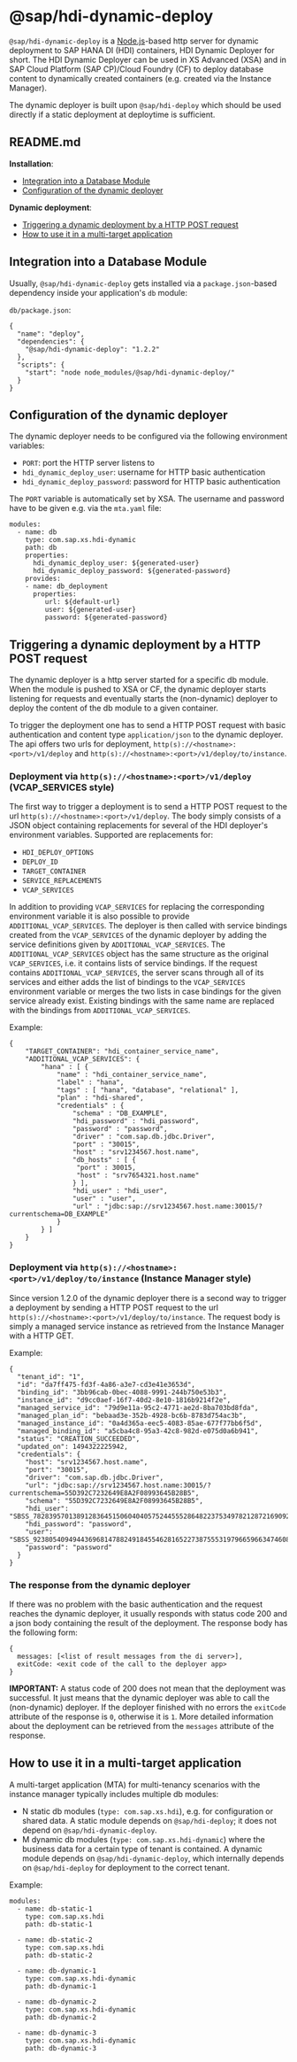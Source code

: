 @sap/hdi-dynamic-deploy
=======================

`@sap/hdi-dynamic-deploy` is a [Node.js](https://nodejs.org)-based http server for dynamic deployment to SAP HANA DI (HDI) containers, HDI Dynamic Deployer for short. The HDI Dynamic Deployer can be used in XS Advanced (XSA) and in SAP Cloud Platform (SAP CP)/Cloud Foundry (CF) to deploy database content to dynamically created containers (e.g. created via the Instance Manager).

The dynamic deployer is built upon `@sap/hdi-deploy` which should be used directly if a static deployment at deploytime is sufficient.

## README.md

**Installation**:
- [Integration into a Database Module](#integration-into-a-database-module)
- [Configuration of the dynamic deployer](#configuration-of-the-dynamic-deployer)

**Dynamic deployment**:
- [Triggering a dynamic deployment by a HTTP POST request](#triggering-a-dynamic-deployment-by-a-http-post-request)
- [How to use it in a multi-target application](how-to-use-it-in-a-multi-target-application)

## Integration into a Database Module

Usually, `@sap/hdi-dynamic-deploy` gets installed via a `package.json`-based dependency inside your application's `db` module:

`db/package.json`:

```
{
  "name": "deploy",
  "dependencies": {
    "@sap/hdi-dynamic-deploy": "1.2.2"
  },
  "scripts": {
    "start": "node node_modules/@sap/hdi-dynamic-deploy/"
  }
}
```


    
## Configuration of the dynamic deployer

The dynamic deployer needs to be configured via the following environment variables:

- `PORT`: port the HTTP server listens to
- `hdi_dynamic_deploy_user`: username for HTTP basic authentication
- `hdi_dynamic_deploy_password`: password for HTTP basic authentication

The `PORT` variable is automatically set by XSA. The username and password have to be given e.g. via the `mta.yaml` file:

```
modules:
  - name: db
    type: com.sap.xs.hdi-dynamic
    path: db
    properties:
      hdi_dynamic_deploy_user: ${generated-user}
      hdi_dynamic_deploy_password: ${generated-password}
    provides:
    - name: db_deployment
      properties:
         url: ${default-url}
         user: ${generated-user}
         password: ${generated-password}
```

## Triggering a dynamic deployment by a HTTP POST request

The dynamic deployer is a http server started for a specific db module. When the module is pushed to XSA or CF, the dynamic deployer starts listening for requests and eventually starts the (non-dynamic) deployer to deploy the content of the db module to a given container.

To trigger the deployment one has to send a HTTP POST request with basic authentication and content type `application/json` to the dynamic deployer. The api offers two urls for deployment, `http(s)://<hostname>:<port>/v1/deploy` and `http(s)://<hostname>:<port>/v1/deploy/to/instance`.

### Deployment via `http(s)://<hostname>:<port>/v1/deploy` (VCAP_SERVICES style)

The first way to trigger a deployment is to send a HTTP POST request to the url `http(s)://<hostname>:<port>/v1/deploy`. The body simply consists of a JSON object containing replacements for several of the HDI deployer's environment variables. Supported are replacements for:

- `HDI_DEPLOY_OPTIONS`
- `DEPLOY_ID`
- `TARGET_CONTAINER`
- `SERVICE_REPLACEMENTS`
- `VCAP_SERVICES`

In addition to providing `VCAP_SERVICES` for replacing the corresponding environment variable it is also possible to provide `ADDITIONAL_VCAP_SERVICES`. The deployer is then called with service bindings created from the `VCAP_SERVICES` of the dynamic deployer by adding the service definitions given by `ADDITIONAL_VCAP_SERVICES`.
The `ADDITIONAL_VCAP_SERVICES` object has the same structure as the original `VCAP_SERVICES`, i.e. it contains lists of service bindings.
If the request contains `ADDITIONAL_VCAP_SERVICES`, the server scans through all of its services and either adds the list of bindings to the `VCAP_SERVICES` environment variable or merges the two lists in case bindings for the given service already exist.
Existing bindings with the same name are replaced with the bindings from `ADDITIONAL_VCAP_SERVICES`.

Example:
```
{
    "TARGET_CONTAINER": "hdi_container_service_name",
    "ADDITIONAL_VCAP_SERVICES": {
        "hana" : [ {
            "name" : "hdi_container_service_name",
            "label" : "hana",
            "tags" : [ "hana", "database", "relational" ],
            "plan" : "hdi-shared",
            "credentials" : {
                "schema" : "DB_EXAMPLE",
                "hdi_password" : "hdi_password",
                "password" : "password",
                "driver" : "com.sap.db.jdbc.Driver",
                "port" : "30015",
                "host" : "srv1234567.host.name",
                "db_hosts" : [ {
                 "port" : 30015,
                 "host" : "srv7654321.host.name"
                } ],
                "hdi_user" : "hdi_user",
                "user" : "user",
                "url" : "jdbc:sap://srv1234567.host.name:30015/?currentschema=DB_EXAMPLE"
            }
        } ]
    }
}
```

### Deployment via `http(s)://<hostname>:<port>/v1/deploy/to/instance` (Instance Manager style)

Since version 1.2.0 of the dynamic deployer there is a second way to trigger a deployment by sending a HTTP POST request to the url `http(s)://<hostname>:<port>/v1/deploy/to/instance`. The request body is simply a managed service instance as retrieved from the Instance Manager with a HTTP GET.

Example:

```
{
  "tenant_id": "1",
  "id": "da7ff475-fd3f-4a86-a3e7-cd3e41e3653d",
  "binding_id": "3bb96cab-0bec-4088-9991-244b750e53b3",
  "instance_id": "d9cc0aef-16f7-40d2-8e10-1816b9214f2e",
  "managed_service_id": "79d9e11a-95c2-4771-ae2d-8ba703bd8fda",
  "managed_plan_id": "bebaad3e-352b-4928-bc6b-8783d754ac3b",
  "managed_instance_id": "0a4d365a-eec5-4083-85ae-677f77bb6f5d",
  "managed_binding_id": "a5cba4c8-95a3-42c8-982d-e075d0a6b941",
  "status": "CREATION_SUCCEEDED",
  "updated_on": 1494322225942,
  "credentials": {
    "host": "srv1234567.host.name",
    "port": "30015",
    "driver": "com.sap.db.jdbc.Driver",
    "url": "jdbc:sap://srv1234567.host.name:30015/?currentschema=55D392C7232649E8A2F08993645B28B5",
    "schema": "55D392C7232649E8A2F08993645B28B5",
    "hdi_user": "SBSS_78283957013891283645150604040575244555286482237534978212872169092",
    "hdi_password": "password",
    "user": "SBSS_92380540949443696814788249184554628165227387555319796659663474608",
    "password": "password"
  }
}
```

### The response from the dynamic deployer

If there was no problem with the basic authentication and the request reaches the dynamic deployer, it usually responds with status code 200 and a json body containing the result of the deployment. The response body has the following form:

```
{
  messages: [<list of result messages from the di server>],
  exitCode: <exit code of the call to the deployer app>
}
```

**IMPORTANT:** A status code of 200 does not mean that the deployment was successful. It just means that the dynamic deployer was able to call the (non-dynamic) deployer. If the deployer finished with no errors the `exitCode` attribute of the response is `0`, otherwise it is `1`. More detailed information about the deployment can be retrieved from the `messages` attribute of the response.


## How to use it in a multi-target application

A multi-target application (MTA) for multi-tenancy scenarios with the instance manager typically includes multiple db modules:
- N static db modules (`type: com.sap.xs.hdi`), e.g. for configuration or shared data. A static module depends on `@sap/hdi-deploy`; it does not depend on `@sap/hdi-dynamic-deploy`.
- M dynamic db modules (`type: com.sap.xs.hdi-dynamic`) where the business data for a certain type of tenant is contained. A dynamic module depends on `@sap/hdi-dynamic-deploy`, which internally depends on `@sap/hdi-deploy` for deployment to the correct tenant.
 
Example:
```
modules:
  - name: db-static-1
    type: com.sap.xs.hdi
    path: db-static-1
    
  - name: db-static-2
    type: com.sap.xs.hdi
    path: db-static-2
    
  - name: db-dynamic-1
    type: com.sap.xs.hdi-dynamic
    path: db-dynamic-1
    
  - name: db-dynamic-2
    type: com.sap.xs.hdi-dynamic
    path: db-dynamic-2
    
  - name: db-dynamic-3
    type: com.sap.xs.hdi-dynamic
    path: db-dynamic-3
```

